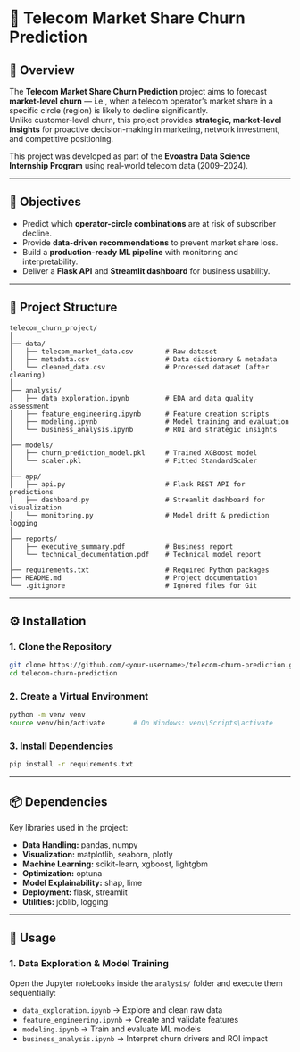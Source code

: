 # 📶 Telecom Market Share Churn Prediction

## 🧠 Overview
The **Telecom Market Share Churn Prediction** project aims to forecast **market-level churn** — i.e., when a telecom operator’s market share in a specific circle (region) is likely to decline significantly.  
Unlike customer-level churn, this project provides **strategic, market-level insights** for proactive decision-making in marketing, network investment, and competitive positioning.

This project was developed as part of the **Evoastra Data Science Internship Program** using real-world telecom data (2009–2024).

---

## 🚀 Objectives
- Predict which **operator-circle combinations** are at risk of subscriber decline.
- Provide **data-driven recommendations** to prevent market share loss.
- Build a **production-ready ML pipeline** with monitoring and interpretability.
- Deliver a **Flask API** and **Streamlit dashboard** for business usability.

---

## 🧩 Project Structure

```
telecom_churn_project/
│
├── data/
│   ├── telecom_market_data.csv        # Raw dataset
│   ├── metadata.csv                   # Data dictionary & metadata
│   └── cleaned_data.csv               # Processed dataset (after cleaning)
│
├── analysis/
│   ├── data_exploration.ipynb         # EDA and data quality assessment
│   ├── feature_engineering.ipynb      # Feature creation scripts
│   ├── modeling.ipynb                 # Model training and evaluation
│   └── business_analysis.ipynb        # ROI and strategic insights
│
├── models/
│   ├── churn_prediction_model.pkl     # Trained XGBoost model
│   └── scaler.pkl                     # Fitted StandardScaler
│
├── app/
│   ├── api.py                         # Flask REST API for predictions
│   ├── dashboard.py                   # Streamlit dashboard for visualization
│   └── monitoring.py                  # Model drift & prediction logging
│
├── reports/
│   ├── executive_summary.pdf          # Business report
│   └── technical_documentation.pdf    # Technical model report
│
├── requirements.txt                   # Required Python packages
├── README.md                          # Project documentation
└── .gitignore                         # Ignored files for Git
```

---

## ⚙️ Installation

### 1. Clone the Repository
```bash
git clone https://github.com/<your-username>/telecom-churn-prediction.git
cd telecom-churn-prediction
```

### 2. Create a Virtual Environment
```bash
python -m venv venv
source venv/bin/activate       # On Windows: venv\Scripts\activate
```

### 3. Install Dependencies
```bash
pip install -r requirements.txt
```

---

## 📦 Dependencies

Key libraries used in the project:
- **Data Handling:** pandas, numpy  
- **Visualization:** matplotlib, seaborn, plotly  
- **Machine Learning:** scikit-learn, xgboost, lightgbm  
- **Optimization:** optuna  
- **Model Explainability:** shap, lime  
- **Deployment:** flask, streamlit  
- **Utilities:** joblib, logging

---

## 🧮 Usage

### 1. **Data Exploration & Model Training**
Open the Jupyter notebooks inside the `analysis/` folder and execute them sequentially:
- `data_exploration.ipynb` → Explore and clean raw data  
- `feature_engineering.ipynb` → Create and validate features  
- `modeling.ipynb` → Train and evaluate ML models  
- `business_analysis.ipynb` → Interpret churn drivers and ROI impact  
